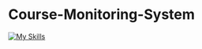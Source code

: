 # Course-Monitoring-System

[![My Skills](https://skillicons.dev/icons?i=java,mysql,spring,maven,hibernate,git,idea)](https://skillicons.dev)
